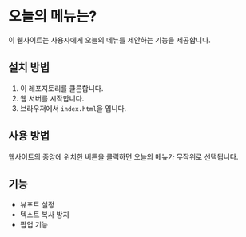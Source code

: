 # 오늘의 메뉴는?

이 웹사이트는 사용자에게 오늘의 메뉴를 제안하는 기능을 제공합니다.

## 설치 방법

1. 이 레포지토리를 클론합니다.
2. 웹 서버를 시작합니다.
3. 브라우저에서 `index.html`을 엽니다.

## 사용 방법

웹사이트의 중앙에 위치한 버튼을 클릭하면 오늘의 메뉴가 무작위로 선택됩니다.

## 기능

- 뷰포트 설정
- 텍스트 복사 방지
- 팝업 기능
